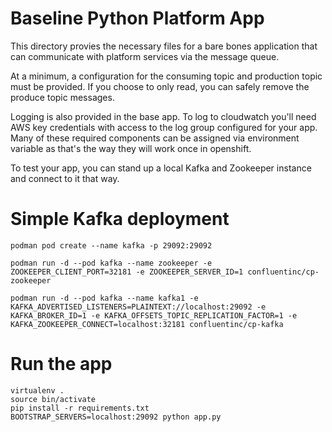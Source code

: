 # Baseline Python Platform App

This directory provies the necessary files for a bare bones application that can
communicate with platform services via the message queue.

At a minimum, a configuration for the consuming topic and production topic must 
be provided. If you choose to only read, you can safely remove the produce topic 
messages.

Logging is also provided in the base app. To log to cloudwatch you'll need AWS 
key credentials with access to the log group configured for your app. Many of these
required components can be assigned via environment variable as that's the way they
will work once in openshift.

To test your app, you can stand up a local Kafka and Zookeeper instance and connect
to it that way.

# Simple Kafka deployment

    podman pod create --name kafka -p 29092:29092
    
    podman run -d --pod kafka --name zookeeper -e ZOOKEEPER_CLIENT_PORT=32181 -e ZOOKEEPER_SERVER_ID=1 confluentinc/cp-zookeeper 
    
    podman run -d --pod kafka --name kafka1 -e KAFKA_ADVERTISED_LISTENERS=PLAINTEXT://localhost:29092 -e KAFKA_BROKER_ID=1 -e KAFKA_OFFSETS_TOPIC_REPLICATION_FACTOR=1 -e KAFKA_ZOOKEEPER_CONNECT=localhost:32181 confluentinc/cp-kafka

# Run the app

    virtualenv .
    source bin/activate
    pip install -r requirements.txt
    BOOTSTRAP_SERVERS=localhost:29092 python app.py
